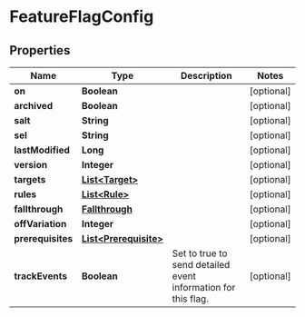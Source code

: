 
# FeatureFlagConfig

## Properties
Name | Type | Description | Notes
------------ | ------------- | ------------- | -------------
**on** | **Boolean** |  |  [optional]
**archived** | **Boolean** |  |  [optional]
**salt** | **String** |  |  [optional]
**sel** | **String** |  |  [optional]
**lastModified** | **Long** |  |  [optional]
**version** | **Integer** |  |  [optional]
**targets** | [**List&lt;Target&gt;**](Target.md) |  |  [optional]
**rules** | [**List&lt;Rule&gt;**](Rule.md) |  |  [optional]
**fallthrough** | [**Fallthrough**](Fallthrough.md) |  |  [optional]
**offVariation** | **Integer** |  |  [optional]
**prerequisites** | [**List&lt;Prerequisite&gt;**](Prerequisite.md) |  |  [optional]
**trackEvents** | **Boolean** | Set to true to send detailed event information for this flag. |  [optional]



